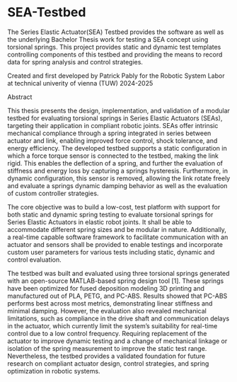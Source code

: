 # SEA-Testbed
The Series Elastic Actuator(SEA) Testbed provides the software as well as the underlying Bachelor Thesis work for testing a SEA concept using torsional springs. This project provides static and dynamic test templates controlling components of this testbed and providing the means to record data for spring analysis and control strategies.

Created and first developed by Patrick Pably for the Robotic System Labor at technical univerity of vienna (TUW) 2024-2025

Abstract

This thesis presents the design, implementation, and validation of a modular testbed for 
evaluating torsional springs in Series Elastic Actuators (SEAs), targeting their application 
in compliant robotic joints. SEAs offer intrinsic mechanical compliance through a spring 
integrated in series between actuator and link, enabling improved force control, shock 
tolerance, and energy efficiency. The developed testbed supports a static configuration 
in which a force torque sensor is connected to the testbed, making the link rigid. This 
enables the deflection of a spring, and further the evaluation of stiffness and energy loss 
by capturing a springs hysteresis. Furthermore, in dynamic configuration, this sensor is 
removed, allowing the link rotate freely and evaluate a springs dynamic damping behavior 
as well as the evaluation of custom controller strategies.

The core objective was to build a low-cost, test platform with support for both static and 
dynamic spring testing to evaluate torsional springs for Series Elastic Actuators in elastic 
robot joints. It shall be able to accommodate different spring sizes and be modular in 
nature. Additionally, a real-time capable software framework to facilitate communication 
with an actuator and sensors shall be provided to enable testings and incorporate custom 
user parameters for various tests including static, dynamic and control evaluation.

The testbed was built and evaluated using three torsional springs generated with an 
open-source MATLAB-based spring design tool [1]. These springs have been optimized 
for fused deposition modeling 3D printing and manufactured out of PLA, PETG, and 
PC-ABS. Results showed that PC-ABS performs best across most metrics, demonstrating 
linear stiffness and minimal damping. However, the evaluation also revealed mechanical 
limitations, such as compliance in the drive shaft and communication delays in the 
actuator, which currently limit the system’s suitability for real-time control due to a low 
control frequency. Requiring replacement of the actuator to improve dynamic testing and 
a change of mechanical linkage or isolation of the spring measurement to improve the 
static test range. Nevertheless, the testbed provides a validated foundation for future 
research on compliant actuator design, control strategies, and spring optimization in 
robotic systems.
